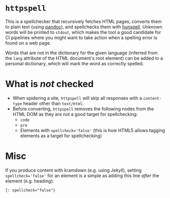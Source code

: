 # `httpspell`

This is a spellchecker that recursively fetches HTML pages, converts them to plain text (using [pandoc](http://pandoc.org/)), and spellchecks them with [hunspell](https://hunspell.github.io/). Unknown words will be printed to `stdout`, which makes the tool a good candidate for CI pipelines where you might want to take action when a spelling error is found on a web page.

Words that are not in the dictionary for the given language (inferred from the `lang` attribute of the HTML document's root element) can be added to a personal dictionary, which will mark the word as correctly spelled.

# What is *not* checked

* When spidering a site, `httpspell` will skip all responses with a `content-type` header other than `text/html`.
* Before converting, `httpspell` removes the following nodes from the HTML DOM as they are not a good target for spellchecking:
  - `code`
  - `pre`
  - Elements with `spellcheck='false'` (this is how HTML5 allows tagging elements as a target for spellchecking)

# Misc

If you produce content with kramdown (e.g. using Jekyll), setting `spellcheck='false'` for an element is a simple as adding this line *after* the element (e.g. heading):

```
{: spellcheck="false"}
```
